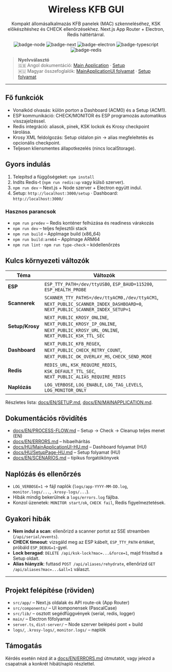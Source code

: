 <div align="center">

# Wireless KFB GUI

Kompakt állomásalkalmazás KFB panelek (MAC) szkenneléséhez, KSK előkészítéshez és CHECK ellenőrzésekhez. Next.js App Router + Electron, Redis háttértárral.

![badge-node](https://img.shields.io/badge/Node-20+-339933?logo=node.js&logoColor=white)
![badge-next](https://img.shields.io/badge/Next.js-15-black?logo=next.js)
![badge-electron](https://img.shields.io/badge/Electron-37-47848F?logo=electron&logoColor=white)
![badge-typescript](https://img.shields.io/badge/TypeScript-5-blue?logo=typescript)
![badge-redis](https://img.shields.io/badge/Redis-required-red?logo=redis&logoColor=white)

</div>

> **Nyelvválasztó**  
> 🇬🇧 Angol dokumentáció: [Main Application](https://github.com/projects-kssk/Wireless_KFB_Project/blob/main/docs/EN/MAINAPPLICATION.md) · [Setup](https://github.com/projects-kssk/Wireless_KFB_Project/blob/main/docs/EN/SETUP.md)  
> 🇭🇺 Magyar összefoglalók: [MainApplicationUI folyamat](https://github.com/projects-kssk/Wireless_KFB_Project/blob/main/docs/HU/MainApplicationUI-HU.md) · [Setup folyamat](https://github.com/projects-kssk/Wireless_KFB_Project/blob/main/docs/HU/SetupPage-HU.md)

---

## Fő funkciók
- Vonalkód olvasás: külön porton a Dashboard (ACM0) és a Setup (ACM1).
- ESP kommunikáció: CHECK/MONITOR és ESP programozás automatikus visszajelzéssel.
- Redis integráció: aliasok, pinek, KSK lockok és Krosy checkpoint tárolása.
- Krosy XML feldolgozás: Setup oldalon pin → alias megfeleltetés és opcionális checkpoint.
- Teljesen kliensmentes állapotkezelés (nincs localStorage).

## Gyors indulás
1. Telepítsd a függőségeket: `npm install`
2. Indíts Redis-t (`npm run redis:up` vagy külső szerver).
3. `npm run dev` – Next.js + Node szerver + Electron együtt indul.
4. Setup: `http://localhost:3000/setup` · Dashboard: `http://localhost:3000/`

### Hasznos parancsok
- `npm run predev` – Redis konténer felhúzása és readiness várakozás
- `npm run dev` – teljes fejlesztői stack
- `npm run build` – AppImage build (x86_64)
- `npm run build:arm64` – AppImage ARM64
- `npm run lint` · `npm run type-check` – kódellenőrzés

## Kulcs környezeti változók

| Téma | Változók |
|------|----------|
| **ESP** | `ESP_TTY_PATH=/dev/ttyUSB0`, `ESP_BAUD=115200`, `ESP_HEALTH_PROBE` |
| **Scannerek** | `SCANNER_TTY_PATHS=/dev/ttyACM0,/dev/ttyACM1`, `NEXT_PUBLIC_SCANNER_INDEX_DASHBOARD=0`, `NEXT_PUBLIC_SCANNER_INDEX_SETUP=1` |
| **Setup/Krosy** | `NEXT_PUBLIC_KROSY_ONLINE`, `NEXT_PUBLIC_KROSY_IP_ONLINE`, `NEXT_PUBLIC_KROSY_URL_ONLINE`, `NEXT_PUBLIC_KSK_TTL_SEC` |
| **Dashboard** | `NEXT_PUBLIC_KFB_REGEX`, `NEXT_PUBLIC_CHECK_RETRY_COUNT`, `NEXT_PUBLIC_OK_OVERLAY_MS`, `CHECK_SEND_MODE` |
| **Redis** | `REDIS_URL`, `KSK_REQUIRE_REDIS`, `KSK_DEFAULT_TTL_SEC`, `NEXT_PUBLIC_ALIAS_REQUIRE_REDIS` |
| **Naplózás** | `LOG_VERBOSE`, `LOG_ENABLE`, `LOG_TAG_LEVELS`, `LOG_MONITOR_ONLY` |

Részletes lista: [docs/EN/SETUP.md](https://github.com/projects-kssk/Wireless_KFB_Project/blob/main/docs/EN/SETUP.md), [docs/EN/MAINAPPLICATION.md](https://github.com/projects-kssk/Wireless_KFB_Project/blob/main/docs/EN/MAINAPPLICATION.md).

## Dokumentációs rövidítés
- [docs/EN/PROCESS-FLOW.md](https://github.com/projects-kssk/Wireless_KFB_Project/blob/main/docs/EN/PROCESS-FLOW.md) – Setup → Check → Cleanup teljes menet (EN)
- [docs/EN/ERRORS.md](https://github.com/projects-kssk/Wireless_KFB_Project/blob/main/docs/EN/ERRORS.md) – hibaelhárítás
- [docs/HU/MainApplicationUI-HU.md](https://github.com/projects-kssk/Wireless_KFB_Project/blob/main/docs/HU/MainApplicationUI-HU.md) – Dashboard folyamat (HU)
- [docs/HU/SetupPage-HU.md](https://github.com/projects-kssk/Wireless_KFB_Project/blob/main/docs/HU/SetupPage-HU.md) – Setup folyamat (HU)
- [docs/EN/SCENARIOS.md](https://github.com/projects-kssk/Wireless_KFB_Project/blob/main/docs/EN/SCENARIOS.md) – tipikus forgatókönyvek

## Naplózás és ellenőrzés
- `LOG_VERBOSE=1` → fájl naplók (`logs/app-YYYY-MM-DD.log`, `monitor.logs/...`, `.krosy-logs/...`).
- Hibák mindig bekerülnek a `logs/errors.log` fájlba.
- Konzol üzenetek: `MONITOR start/ok`, `CHECK fail`, Redis figyelmeztetések.

## Gyakori hibák
- **Nem indul a scan**: ellenőrizd a scanner portot az SSE streamben (`/api/serial/events`).
- **CHECK timeout**: vizsgáld meg az ESP kábelt, `ESP_TTY_PATH` értéket, próbáld `ESP_DEBUG=1`-gyel.
- **Lock beragad**: `DELETE /api/ksk-lock?mac=...&force=1`, majd frissítsd a Setup oldalt.
- **Alias hiányzik**: futtasd `POST /api/aliases/rehydrate`, ellenőrizd `GET /api/aliases?mac=...&all=1` választ.

---

## Projekt felépítése (röviden)
- `src/app/` – Next.js oldalak és API route-ok (App Router)
- `src/components/` – UI komponensek (PascalCase)
- `src/lib/` – osztott segédfüggvények (serial, redis, logger)
- `main/` – Electron főfolyamat
- `server.ts`, `dist-server/` – Node szerver belépési pont + build
- `logs/`, `.krosy-logs/`, `monitor.logs/` – naplók

## Támogatás
Kérdés esetén nézd át a [docs/EN/ERRORS.md](https://github.com/projects-kssk/Wireless_KFB_Project/blob/main/docs/EN/ERRORS.md) útmutatót, vagy jelezd a csapatnak a konkrét hibát/napló részlettel.
